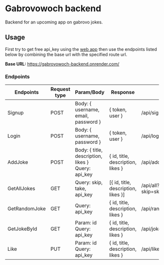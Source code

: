 # Gabrovowoch backend

Backend for an upcoming app on gabrovo jokes.

## Usage

First try to get free api_key using the [web app](https://gabrovowoch.vercel.app/) then use the endpoints listed below by combining the base url with the specified route url.

<b>Base URL: </b>https://gabrovowoch-backend.onrender.com/

### Endpoints

| Endpoints     | Request type | Param/Body                                          | Response                            | URL                                          |
|---------------|--------------|-----------------------------------------------------|-------------------------------------|----------------------------------------------|
| Signup        | POST         | Body: { username, email, password }                 | { token, user }                     | /api/signup                                  |
| Login         | POST         | Body: { username, password }                        | { token, user }                     | /api/login                                   |
| AddJoke       | POST         | Body: { title, description, likes }  Query: api_key | { id, title, description, likes }   | /api/add?api_key=api_key                     |
| GetAllJokes   | GET          | Query: skip, take, api_key                          | [{ id, title, description, likes }] | /api/all?skip=skip&take=take&api_key=api_key |
| GetRandomJoke | GET          | Query: api_key                                      | { id, title, description, likes }   | /api/random?api_key=api_key                  |
| GetJokeById   | GET          | Param: id  Query: api_key                           | { id, title, description, likes }   | /api/joke/:id?api_key=api_key                |
| Like          | PUT          | Param: id  Query: api_key                           | { id, title, description, likes }   | /api/like/:id?api_key=api_key